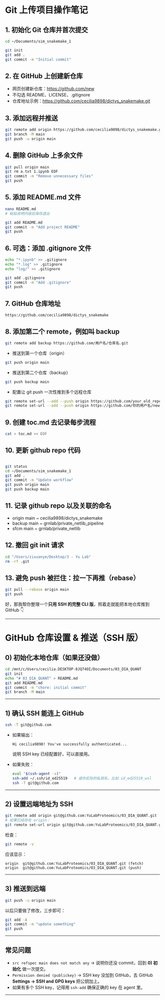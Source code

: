 # Git 上传项目操作笔记

## 1. 初始化 Git 仓库并首次提交

```bash
cd ~/Documents/sim_snakemake_1

git init
git add .
git commit -m "Initial commit"

```

## 2. 在 GitHub 上创建新仓库

- 网页创建新仓库：https://github.com/new
- 不勾选 README、LICENSE、.gitignore
- 仓库地址示例：https://github.com/cecilia9898/dictys_snakemake.git

## 3. 添加远程并推送

```bash
git remote add origin https://github.com/cecilia9898/dictys_snakemake.git
git branch -M main
git push -u origin main
```

## 4. 删除 GitHub 上多余文件

```bash
git pull origin main
git rm a.txt 1.ipynb EOF
git commit -m "Remove unnecessary files"
git push
```

## 5. 添加 README.md 文件

```bash
nano README.md
# 粘贴说明内容后保存退出

git add README.md
git commit -m "Add project README"
git push
```

## 6. 可选：添加 .gitignore 文件

```bash
echo "*.ipynb" >> .gitignore
echo "*.log" >> .gitignore
echo "log/" >> .gitignore

git add .gitignore
git commit -m "Add .gitignore"
git push
```

## 7. GitHub 仓库地址

```
https://github.com/cecilia9898/dictys_snakemake
```

## 8. 添加第二个 remote，例如叫 backup
```bash
git remote add backup https://github.com/用户名/仓库名.git
```
- 推送到第一个仓库（origin）
```bash
git push origin main
```

- 推送到第二个仓库（backup）
```bash
git push backup main
```
- 配置让 git push 一次性推到多个远程仓库
```bash
git remote set-url --add --push origin https://github.com/your_old_repo.git
git remote set-url --add --push origin https://github.com/你的用户名/new_repo.git
```
## 9. 创建 toc.md 去记录每步流程
```bash
cat > toc.md << EOF
```

## 10. 更新 github repo 代码

```bash

git status
cd ~/Documents/sim_snakemake_1
git add .
git commit -m "Update workflow"
git push origin main
git push backup main

```

## 11. 记录 github repo 以及关联的命名

- origin main ~ cecilia9898/dictys_snakemake
- backup main ~ grnlab/private_netlib_pipeline
- sfcm main ~ grnlab/private_netlib


## 12. 撤回 git init 请求
```bash
cd "/Users/zixuanye/Desktop/3 - Yu Lab"
rm -rf .git
```

## 13. 避免 push 被拦住：拉一下再推（rebase）
```bash
git pull --rebase origin main
git push
```

好，那我帮你整理一个**只用 SSH 的完整 CLI 版**，照着走就能把本地仓库推到 GitHub 👇

---

# GitHub 仓库设置 & 推送（SSH 版）

## 0) 初始化本地仓库（如果还没做）

```bash
cd /mnt/c/Users/cecilia.DESKTOP-8JQ74OI/Documents/03_DIA_QUANT
git init
echo "# 03_DIA_QUANT" > README.md
git add README.md
git commit -m "chore: initial commit"
git branch -M main
```

---

## 1) 确认 SSH 能连上 GitHub

```bash
ssh -T git@github.com
```

* 如果输出：

  ```
  Hi cecilia9898! You've successfully authenticated...
  ```

  说明 SSH key 已经配置好，可以直接用。
* 如果失败：

  ```bash
  eval "$(ssh-agent -s)"
  ssh-add ~/.ssh/id_ed25519   # 或你实际的私钥名，比如 id_ed25519_wsl
  ssh -T git@github.com
  ```

---

## 2) 设置远端地址为 SSH

```bash
git remote add origin git@github.com:YuLabProteomics/03_DIA_QUANT.git
# 如果已经存在 origin：
git remote set-url origin git@github.com:YuLabProteomics/03_DIA_QUANT.git
```

检查：

```bash
git remote -v
```

应该显示：

```
origin  git@github.com:YuLabProteomics/03_DIA_QUANT.git (fetch)
origin  git@github.com:YuLabProteomics/03_DIA_QUANT.git (push)
```

---

## 3) 推送到远端

```bash
git push -u origin main
```

以后只要做了修改，三步即可：

```bash
git add -A
git commit -m "update something"
git push
```

---

## 常见问题

* `src refspec main does not match any` → 说明你还没 commit，回到 **0) 初始化** 做一次提交。
* `Permission denied (publickey)` → SSH key 没加到 GitHub，去 GitHub **Settings → SSH and GPG keys** 把公钥加上。
* 如果有多个 SSH key，记得用 `ssh-add` 确保正确的 key 在 agent 里。

---





